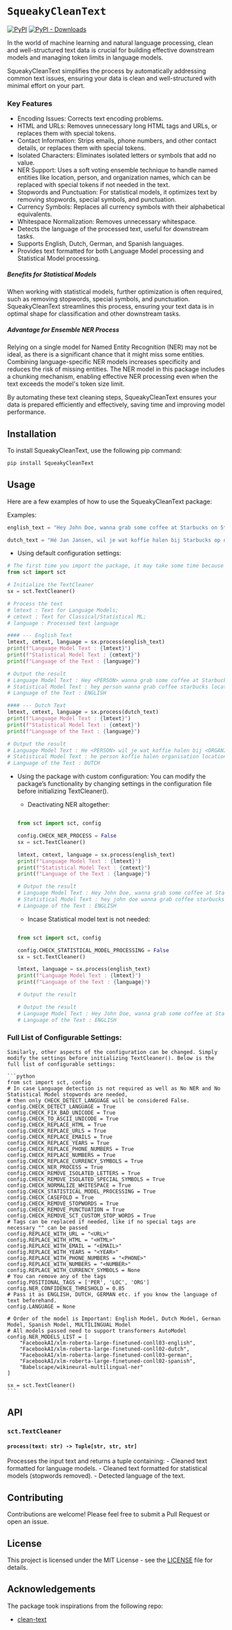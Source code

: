 # `SqueakyCleanText` 

[![PyPI](https://img.shields.io/pypi/v/squeakycleantext.svg)](https://pypi.org/project/squeakycleantext/) [![PyPI - Downloads](https://img.shields.io/pypi/dm/squeakycleantext)](https://pypistats.org/packages/squeakycleantext)

In the world of machine learning and natural language processing, clean and well-structured text data is crucial for building effective downstream models and managing token limits in language models. 

SqueakyCleanText simplifies the process by automatically addressing common text issues, ensuring your data is clean and well-structured with minimal effort on your part.

### Key Features
- Encoding Issues: Corrects text encoding problems.
- HTML and URLs: Removes unnecessary long HTML tags and URLs, or replaces them with special tokens.
- Contact Information: Strips emails, phone numbers, and other contact details, or replaces them with special tokens.
- Isolated Characters: Eliminates isolated letters or symbols that add no value.
- NER Support: Uses a soft voting ensemble technique to handle named entities like location, person, and organization names, which can be replaced with special tokens if not needed in the text.
- Stopwords and Punctuation: For statistical models, it optimizes text by removing stopwords, special symbols, and punctuation.
- Currency Symbols: Replaces all currency symbols with their alphabetical equivalents.
- Whitespace Normalization: Removes unnecessary whitespace.
- Detects the language of the processed text, useful for downstream tasks.
- Supports English, Dutch, German, and Spanish languages.
- Provides text formatted for both Language Model processing and Statistical Model processing.

##### Benefits for Statistical Models
When working with statistical models, further optimization is often required, such as removing stopwords, special symbols, and punctuation. 
SqueakyCleanText streamlines this process, ensuring your text data is in optimal shape for classification and other downstream tasks.

##### Advantage for Ensemble NER Process
Relying on a single model for Named Entity Recognition (NER) may not be ideal, as there is a significant chance that it might miss some entities. Combining language-specific NER models increases specificity and reduces the risk of missing entities. 
The NER model in this package includes a chunking mechanism, enabling effective NER processing even when the text exceeds the model's token size limit.

By automating these text cleaning steps, SqueakyCleanText ensures your data is prepared efficiently and effectively, saving time and improving model performance.

## Installation

To install SqueakyCleanText, use the following pip command:

```sh
pip install SqueakyCleanText
```

## Usage

Here are a few examples of how to use the SqueakyCleanText package:

Examples:
```python
english_text = "Hey John Doe, wanna grab some coffee at Starbucks on 5th Avenue? I'm feeling a bit tired after last night's party at Jane's place. BTW, I can't make it to the meeting at 10:00 AM. LOL! Call me at +1-555-123-4567 or email me at john.doe@example.com. Check out this cool website: https://www.example.com."

dutch_text = "Hé Jan Jansen, wil je wat koffie halen bij Starbucks op de 5e Avenue? Ik voel me een beetje moe na het feest van gisteravond bij Annes huis. Btw, ik kan niet naar de vergadering om 10:00 uur. LOL! Bel me op +31-6-1234-5678 of mail me op jan.jansen@voorbeeld.com. Kijk eens naar deze coole website: https://www.voorbeeld.com."
```

- Using default configuration settings:

```python
# The first time you import the package, it may take some time because it will downloading the NER models. Please be patient.
from sct import sct

# Initialize the TextCleaner
sx = sct.TextCleaner()

# Process the text
# lmtext : Text for Language Models;
# cmtext : Text for Classical/Statistical ML;
# language : Processed text language

#### --- English Text
lmtext, cmtext, language = sx.process(english_text)
print(f"Language Model Text : {lmtext}")
print(f"Statistical Model Text : {cmtext}")
print(f"Language of the Text : {language}")

# Output the result
# Language Model Text : Hey <PERSON> wanna grab some coffee at Starbucks on <LOCATION> I'm feeling a bit tired after last night's party at <PERSON>'s place. BTW, can't make it to the meeting at <NUMBER><NUMBER> AM. LOL! Call me at <PHONE> or email me at <EMAIL> Check out this cool website: <URL>
# Statistical Model Text : hey person wanna grab coffee starbucks location im feeling bit tired last nights party persons place btw cant make meeting numbernumber am lol call phone email email check cool website url
# Language of the Text : ENGLISH

#### --- Dutch Text
lmtext, cmtext, language = sx.process(dutch_text)
print(f"Language Model Text : {lmtext}")
print(f"Statistical Model Text : {cmtext}")
print(f"Language of the Text : {language}")

# Output the result
# Language Model Text : He <PERSON> wil je wat koffie halen bij <ORGANISATION> op de <LOCATION> Ik voel me een beetje moe na het feest van gisteravond bij Annes huis. Btw, ik kan niet naar de vergadering om <NUMBER><NUMBER> uur. LOL! Bel me op <NUMBER><NUMBER><PHONE> of mail me op <EMAIL> Kijk eens naar deze coole website: <URL>
# Statistical Model Text : he person koffie halen organisation location voel beetje moe feest gisteravond annes huis btw vergadering numbernumber uur lol bel numbernumberphone mail email kijk coole website url
# Language of the Text : DUTCH
```

- Using the package with custom configuration:
You can modify the package’s functionality by changing settings in the configuration file before initializing TextCleaner().

    - Deactivating NER altogether:

    ```python

    from sct import sct, config

    config.CHECK_NER_PROCESS = False
    sx = sct.TextCleaner()

    lmtext, cmtext, language = sx.process(english_text)
    print(f"Language Model Text : {lmtext}")
    print(f"Statistical Model Text : {cmtext}")
    print(f"Language of the Text : {language}")

    # Output the result
    # Language Model Text : Hey John Doe, wanna grab some coffee at Starbucks on 5th Avenue? I'm feeling a bit tired after last night's party at Jane's place. BTW, can't make it to the meeting at <NUMBER><NUMBER> AM. LOL! Call me at <PHONE> or email me at <EMAIL> Check out this cool website: <URL>
    # Statistical Model Text : hey john doe wanna grab coffee starbucks 5th avenue im feeling bit tired last nights party janes place btw cant make meeting numbernumber am lol call phone email email check cool website url
    # Language of the Text : ENGLISH
    ```

    - Incase Statistical model text is not needed:

    ```python

    from sct import sct, config

    config.CHECK_STATISTICAL_MODEL_PROCESSING = False
    sx = sct.TextCleaner()

    lmtext, language = sx.process(english_text)
    print(f"Language Model Text : {lmtext}")
    print(f"Language of the Text : {language}")

    # Output the result

    # Output the result
    # Language Model Text : Hey John Doe, wanna grab some coffee at Starbucks on 5th Avenue? I'm feeling a bit tired after last night's party at Jane's place. BTW, can't make it to the meeting at <NUMBER><NUMBER> AM. LOL! Call me at <PHONE> or email me at <EMAIL> Check out this cool website: <URL>
    # Language of the Text : ENGLISH
    ```
### Full List of Configurable Settings:

    Similarly, other aspects of the configuration can be changed. Simply modify the settings before initializing TextCleaner(). Below is the full list of configurable settings:

    ```python
    from sct import sct, config
    # In case Language detection is not required as well as No NER and No Statistical Model stopwords are needed,
    # then only CHECK_DETECT_LANGUAGE will be considered False.
    config.CHECK_DETECT_LANGUAGE = True
    config.CHECK_FIX_BAD_UNICODE = True
    config.CHECK_TO_ASCII_UNICODE = True
    config.CHECK_REPLACE_HTML = True
    config.CHECK_REPLACE_URLS = True
    config.CHECK_REPLACE_EMAILS = True
    config.CHECK_REPLACE_YEARS = True
    config.CHECK_REPLACE_PHONE_NUMBERS = True
    config.CHECK_REPLACE_NUMBERS = True
    config.CHECK_REPLACE_CURRENCY_SYMBOLS = True
    config.CHECK_NER_PROCESS = True
    config.CHECK_REMOVE_ISOLATED_LETTERS = True
    config.CHECK_REMOVE_ISOLATED_SPECIAL_SYMBOLS = True
    config.CHECK_NORMALIZE_WHITESPACE = True
    config.CHECK_STATISTICAL_MODEL_PROCESSING = True
    config.CHECK_CASEFOLD = True
    config.CHECK_REMOVE_STOPWORDS = True
    config.CHECK_REMOVE_PUNCTUATION = True
    config.CHECK_REMOVE_SCT_CUSTOM_STOP_WORDS = True
    # Tags can be replaced if needed, like if no special tags are necessary "" can be passed
    config.REPLACE_WITH_URL = "<URL>"
    config.REPLACE_WITH_HTML = "<HTML>"
    config.REPLACE_WITH_EMAIL = "<EMAIL>"
    config.REPLACE_WITH_YEARS = "<YEAR>"
    config.REPLACE_WITH_PHONE_NUMBERS = "<PHONE>"
    config.REPLACE_WITH_NUMBERS = "<NUMBER>"
    config.REPLACE_WITH_CURRENCY_SYMBOLS = None
    # You can remove any of the tags
    config.POSITIONAL_TAGS = ['PER', 'LOC', 'ORG']
    config.NER_CONFIDENCE_THRESHOLD = 0.85
    # Pass it as ENGLISH, DUTCH, GERMAN etc. if you know the language of text beforehand.
    config.LANGUAGE = None

    # Order of the model is Important: English Model, Dutch Model, German Model, Spanish Model, MULTILINGUAL Model
    # All models passed need to support transformers AutoModel
    config.NER_MODELS_LIST = [
        "FacebookAI/xlm-roberta-large-finetuned-conll03-english",
        "FacebookAI/xlm-roberta-large-finetuned-conll02-dutch",
        "FacebookAI/xlm-roberta-large-finetuned-conll03-german",
        "FacebookAI/xlm-roberta-large-finetuned-conll02-spanish",
        "Babelscape/wikineural-multilingual-ner"
    ]
    
    sx = sct.TextCleaner()
    ```


## API

### `sct.TextCleaner`

#### `process(text: str) -> Tuple[str, str, str]`

Processes the input text and returns a tuple containing:
    - Cleaned text formatted for language models.
    - Cleaned text formatted for statistical models (stopwords removed).
    - Detected language of the text.

## Contributing

Contributions are welcome! Please feel free to submit a Pull Request or open an issue.

## License

This project is licensed under the MIT License - see the [LICENSE](LICENSE) file for details.

## Acknowledgements

The package took inspirations from the following repo:

- [clean-text](https://github.com/jfilter/clean-text)
